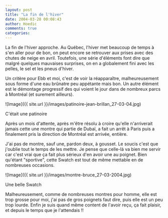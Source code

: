 ```yaml
---
layout: post
title: "La fin de l'hiver"
date: 2004-03-28 00:08:43
author: Hoedic
comments: true
categories: 
---
```



La fin de l'hiver approche. Au Québec, l'hiver met beaucoup de temps à s'en aller pour de bon, on peut encore se retrouver aux prises avec des chutes de neige en avril. Toutefois, une série d'éléments font dire que malgré quelques mauvaises surprises, on en a globalement fini avec les pelles, le sel et les pneus d'hiver.

Un critère pour Ebb et moi, c'est de voir la  réapparaître, malheureusement sous forme d'une eau brûnatre peu appétante mais bon. Un autre élément est le démontage progressif des  qui voient le jour dans de nombreux parcs à Montréal (et surement ailleurs).

![Image]({{ site.url }}/images/patinoire-jean-brillan_27-03-04.jpg)
<div class="photoattrib">C'était une patinoire</div>



Après un mois d'attente, après m'être résolu à croire qu'elle n'arriverait jamais cette une montre qui partie de Dubaï, a fait un arrêt à Paris puis a finalement pris la direction de Montréal est arrivée, entière.

J'ai pas de montre, sauf une, pardon deux, à gousset. Le soucis c'est que j'oublie tout le temps de les mettre. Je pense que celle-là va bien me servir car c'est vrai que ça fait plus sérieux d'en avoir une au poignet. Bien qu'étant "sportive", cette Swatch est tout de même mettable en de nombreuses occasions.

![Image]({{ site.url }}/images/montre-bruce_27-03-2004.jpg)
<div class="photoattrib">Une belle Swatch</div>



Malheureusement, comme de nombreuses montres pour homme, elle est trop grosse pour moi, j'ai pas de gros poignets faut dire, puis elle est un peu trop lourde. Enfin je suis quand même content de l'avoir reçu, ça fait plaisir, et depuis le temps que je l'attendais !!